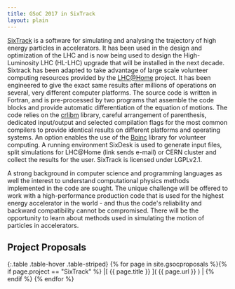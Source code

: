 ```yaml
---
title: GSoC 2017 in SixTrack
layout: plain
---
```


[SixTrack](http://cern.ch/sixtrack) is a software for simulating and analysing
the trajectory of high energy particles in accelerators. It has been used in
the design and optimization of the LHC and is now being used to design the
High-Luminosity LHC (HL-LHC) upgrade that will be installed in the next decade.
Sixtrack has been adapted to take advantage of large scale volunteer computing
resources provided by the
[LHC@Home](http://sixtrack.web.cern.ch/SixTrack/www/cern.ch/lhcathome) project.
It has been engineered to give the exact same results after millions of
operations on several, very different computer platforms. The source code is
written in Fortran, and is pre-processed by two programs that assemble the code
blocks and provide automatic differentiation of the equation of motions. The
code relies on the [crlibm](http://lipforge.ens-lyon.fr/www/crlibm/) library,
careful arrangement of parenthesis, dedicated input/output and selected
compilation flags for the most common compilers to provide identical results on
different platforms and operating systems. An option enables the use of the
[Boinc](http://lipforge.ens-lyon.fr/www/crlibm/) library for volunteer
computing. A running environment SixDesk is used to generate input files, split
simulations for LHC@Home (link sends e-mail) or CERN cluster and collect the
results for the user. SixTrack is licensed under LGPLv2.1.

A strong background in computer science and programming languages as well the
interest to understand computational physics methods implemented in the code are
sought. The unique challenge will be offered to work with a high-performance
production code that is used for the highest energy accelerator in the world -
and thus the code's reliability and backward compatibility cannot be
compromised. There will be the opportunity to learn about methods used in
simulating the motion of particles in accelerators.

## Project Proposals

{:.table .table-hover .table-striped}
{% for page in site.gsocproposals %}{% if page.project == "SixTrack" %} |[ {{ page.title }} ]( {{ page.url }} ) | {% endif %}
{% endfor %}